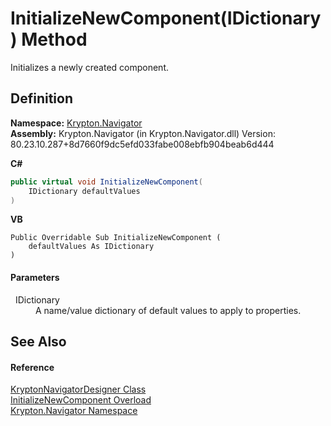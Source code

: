 # InitializeNewComponent(IDictionary) Method


Initializes a newly created component.



## Definition
**Namespace:** <a href="a21ac074-d119-3dc6-bd1c-d3a12c0128bc.md">Krypton.Navigator</a>  
**Assembly:** Krypton.Navigator (in Krypton.Navigator.dll) Version: 80.23.10.287+8d7660f9dc5efd033fabe008ebfb904beab6d444

**C#**
``` C#
public virtual void InitializeNewComponent(
	IDictionary defaultValues
)
```
**VB**
``` VB
Public Overridable Sub InitializeNewComponent ( 
	defaultValues As IDictionary
)
```



#### Parameters
<dl><dt>  IDictionary</dt><dd>A name/value dictionary of default values to apply to properties.</dd></dl>

## See Also


#### Reference
<a href="b6d360d2-1f72-be86-7025-a1560a1afbb2.md">KryptonNavigatorDesigner Class</a>  
<a href="bbc58b37-5208-46ac-295b-cdae6fe47f54.md">InitializeNewComponent Overload</a>  
<a href="a21ac074-d119-3dc6-bd1c-d3a12c0128bc.md">Krypton.Navigator Namespace</a>  
